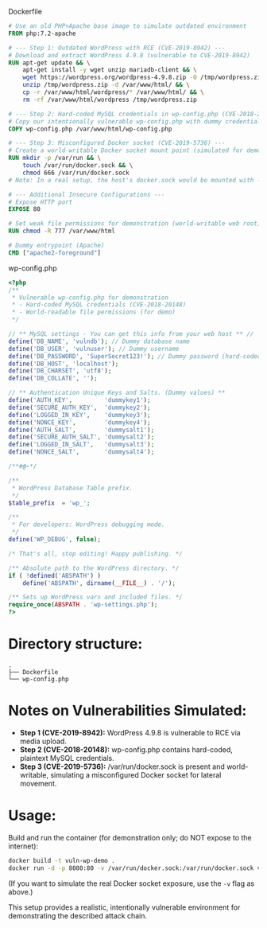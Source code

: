 Dockerfile
```Dockerfile
# Use an old PHP+Apache base image to simulate outdated environment
FROM php:7.2-apache

# --- Step 1: Outdated WordPress with RCE (CVE-2019-8942) ---
# Download and extract WordPress 4.9.8 (vulnerable to CVE-2019-8942)
RUN apt-get update && \
    apt-get install -y wget unzip mariadb-client && \
    wget https://wordpress.org/wordpress-4.9.8.zip -O /tmp/wordpress.zip && \
    unzip /tmp/wordpress.zip -d /var/www/html/ && \
    cp -r /var/www/html/wordpress/* /var/www/html/ && \
    rm -rf /var/www/html/wordpress /tmp/wordpress.zip

# --- Step 2: Hard-coded MySQL credentials in wp-config.php (CVE-2018-20148) ---
# Copy our intentionally vulnerable wp-config.php with dummy credentials
COPY wp-config.php /var/www/html/wp-config.php

# --- Step 3: Misconfigured Docker socket (CVE-2019-5736) ---
# Create a world-writable Docker socket mount point (simulated for demo)
RUN mkdir -p /var/run && \
    touch /var/run/docker.sock && \
    chmod 666 /var/run/docker.sock
# Note: In a real setup, the host's docker.sock would be mounted with -v

# --- Additional Insecure Configurations ---
# Expose HTTP port
EXPOSE 80

# Set weak file permissions for demonstration (world-writable web root)
RUN chmod -R 777 /var/www/html

# Dummy entrypoint (Apache)
CMD ["apache2-foreground"]
```

wp-config.php
```php
<?php
/**
 * Vulnerable wp-config.php for demonstration
 * - Hard-coded MySQL credentials (CVE-2018-20148)
 * - World-readable file permissions (for demo)
 */

// ** MySQL settings - You can get this info from your web host ** //
define('DB_NAME', 'vulndb'); // Dummy database name
define('DB_USER', 'vulnuser'); // Dummy username
define('DB_PASSWORD', 'SuperSecret123!'); // Dummy password (hard-coded, weak)
define('DB_HOST', 'localhost');
define('DB_CHARSET', 'utf8');
define('DB_COLLATE', '');

// ** Authentication Unique Keys and Salts. (Dummy values) **
define('AUTH_KEY',         'dummykey1');
define('SECURE_AUTH_KEY',  'dummykey2');
define('LOGGED_IN_KEY',    'dummykey3');
define('NONCE_KEY',        'dummykey4');
define('AUTH_SALT',        'dummysalt1');
define('SECURE_AUTH_SALT', 'dummysalt2');
define('LOGGED_IN_SALT',   'dummysalt3');
define('NONCE_SALT',       'dummysalt4');

/**#@-*/

/**
 * WordPress Database Table prefix.
 */
$table_prefix  = 'wp_';

/**
 * For developers: WordPress debugging mode.
 */
define('WP_DEBUG', false);

/* That's all, stop editing! Happy publishing. */

/** Absolute path to the WordPress directory. */
if ( !defined('ABSPATH') )
	define('ABSPATH', dirname(__FILE__) . '/');

/** Sets up WordPress vars and included files. */
require_once(ABSPATH . 'wp-settings.php');
?>
```

# Directory structure:
```
.
├── Dockerfile
└── wp-config.php
```

# Notes on Vulnerabilities Simulated:
- **Step 1 (CVE-2019-8942):** WordPress 4.9.8 is vulnerable to RCE via media upload.
- **Step 2 (CVE-2018-20148):** wp-config.php contains hard-coded, plaintext MySQL credentials.
- **Step 3 (CVE-2019-5736):** /var/run/docker.sock is present and world-writable, simulating a misconfigured Docker socket for lateral movement.

# Usage:
Build and run the container (for demonstration only; do NOT expose to the internet):
```sh
docker build -t vuln-wp-demo .
docker run -d -p 8080:80 -v /var/run/docker.sock:/var/run/docker.sock vuln-wp-demo
```
(If you want to simulate the real Docker socket exposure, use the `-v` flag as above.)

This setup provides a realistic, intentionally vulnerable environment for demonstrating the described attack chain.